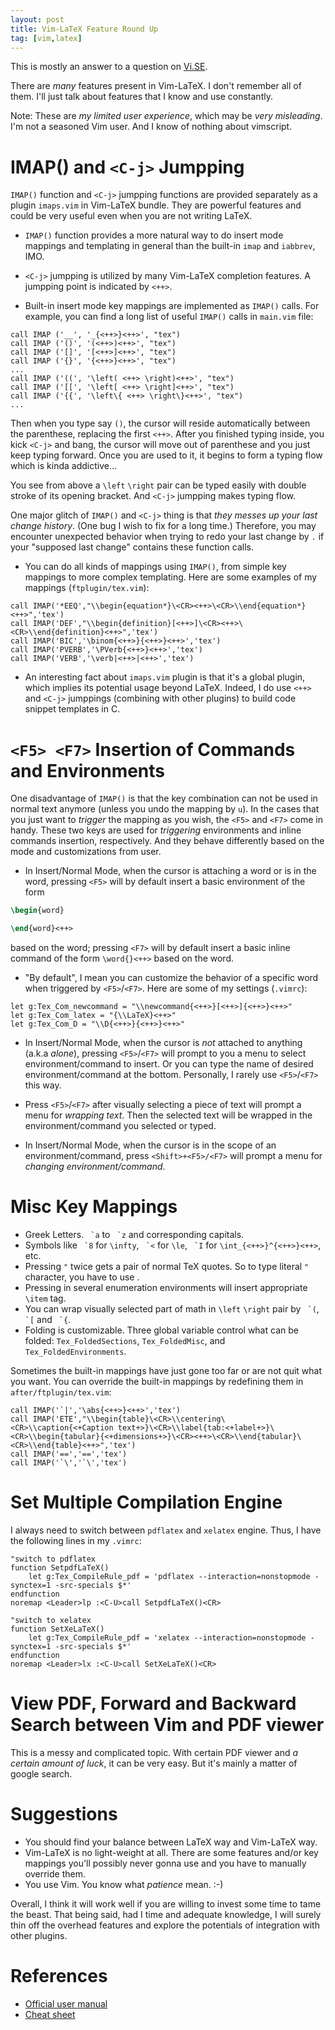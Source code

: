 ```yaml
---
layout: post
title: Vim-LaTeX Feature Round Up
tag: [vim,latex]
---
```


This is mostly an answer to a question on [Vi.SE](http://vi.stackexchange.com/questions/2047/what-are-the-differences-between-tex-plugins).

There are _many_ features present in Vim-LaTeX. I don't remember all of them. I'll just talk about features that I know and use constantly.

Note: These are _my limited user experience_, which may be _very misleading_. I'm not a seasoned Vim user. And I know of nothing about vimscript.

# IMAP() and `<C-j>` Jumpping #
`IMAP()` function and `<C-j>` jumpping functions are provided separately as a plugin `imaps.vim` in Vim-LaTeX bundle. They are powerful features and could be very useful even when you are not writing LaTeX.

- `IMAP()` function provides a more natural way to do insert mode mappings and templating in general than the built-in `imap` and `iabbrev`, IMO.

- `<C-j>` jumpping is utilized by many Vim-LaTeX completion features. A jumpping point is indicated by `<++>`.

- Built-in insert mode key mappings are implemented as `IMAP()` calls. For example, you can find a long list of useful `IMAP()` calls in `main.vim` file:

```vim
call IMAP ('__', '_{<++>}<++>', "tex")
call IMAP ('()', '(<++>)<++>', "tex")
call IMAP ('[]', '[<++>]<++>', "tex")
call IMAP ('{}', '{<++>}<++>', "tex")
...
call IMAP ('((', '\left( <++> \right)<++>', "tex")
call IMAP ('[[', '\left[ <++> \right]<++>', "tex")
call IMAP ('{{', '\left\{ <++> \right\}<++>', "tex")
...
```

Then when you type say `()`, the cursor will reside automatically between the parenthese, replacing the first `<++>`. After you finished typing inside, you kick `<C-j>` and bang, the cursor will move out of parenthese and you just keep typing forward. Once you are used to it, it begins to form a typing flow which is kinda addictive...

You see from above a `\left` `\right` pair can be typed easily with double stroke of its opening bracket. And `<C-j>` jumpping makes typing flow.

One major glitch of `IMAP()` and `<C-j>` thing is that *they messes up your last change history*. (One bug I wish to fix for a long time.) Therefore, you may encounter unexpected behavior when trying to redo your last change by `.` if your "supposed last change" contains these function calls.

- You can do all kinds of mappings using `IMAP()`, from simple key mappings to more complex templating. Here are some examples of my mappings (`ftplugin/tex.vim`):

```vim
call IMAP('*EEQ',"\\begin{equation*}\<CR><++>\<CR>\\end{equation*}<++>",'tex')
call IMAP('DEF',"\\begin{definition}[<++>]\<CR><++>\<CR>\\end{definition}<++>",'tex')
call IMAP('BIC','\binom{<++>}{<++>}<++>','tex')
call IMAP('PVERB','\PVerb{<++>}<++>','tex')
call IMAP('VERB','\verb|<++>|<++>','tex')
```

- An interesting fact about `imaps.vim` plugin is that it's a global plugin, which implies its potential usage beyond LaTeX. Indeed, I do use `<++>` and `<C-j>` jumppings (combining with other plugins) to build code snippet templates in C.

# `<F5> <F7>` Insertion of Commands and Environments #
One disadvantage of `IMAP()` is that the key combination can not be used in normal text anymore (unless you undo the mapping by `u`). In the cases that you just want to _trigger_ the mapping as you wish, the `<F5>` and `<F7>` come in handy. These two keys are used for _triggering_ environments and inline commands insertion, respectively. And they behave differently based on the mode and customizations from user.

- In Insert/Normal Mode, when the cursor is attaching a word or is in the word, pressing `<F5>` will by default insert a basic environment of the form

```latex
\begin{word}

\end{word}<++>
```

 based on the word; pressing `<F7>` will by default insert a basic inline command of the form `\word{}<++>` based on the word. 

- "By default", I mean you can customize the behavior of a specific word when triggered by `<F5>`/`<F7>`. Here are some of my settings (`.vimrc`):

```vim
let g:Tex_Com_newcommand = "\\newcommand{<++>}[<++>]{<++>}<++>"
let g:Tex_Com_latex = "{\\LaTeX}<++>"
let g:Tex_Com_D = "\\D{<++>}{<++>}<++>"
```

- In Insert/Normal Mode, when the cursor is _not_ attached to anything (a.k.a _alone_), pressing `<F5>`/`<F7>` will prompt to you a menu to select environment/command to insert. Or you can type the name of desired environment/command at the bottom. Personally, I rarely use `<F5>`/`<F7>` this way.

- Press `<F5>`/`<F7>` after visually selecting a piece of text will prompt a menu for _wrapping text_. Then the selected text will be wrapped in the environment/command you selected or typed.

- In Insert/Normal Mode, when the cursor is in the scope of an environment/command, press `<Shift>+<F5>/<F7>` will prompt a menu for _changing environment/command_.

# Misc Key Mappings #
- Greek Letters. `` `a`` to `` `z`` and corresponding capitals.
- Symbols like `` `8`` for `\infty`, `` `<`` for `\le`, `` `I`` for `\int_{<++>}^{<++>}<++>`, etc.
- Pressing `"` twice gets a pair of normal TeX quotes. So to type literal `"` character, you have to use <C-v>.
- Pressing <Alt-i> in several enumeration environments will insert appropriate `\item` tag.
- You can wrap visually selected part of math in `\left` `\right` pair by `` `(``, `` `[`` and `` `{``.
- Folding is customizable. Three global variable control what can be folded: `Tex_FoldedSections`, `Tex_FoldedMisc`, and `Tex_FoldedEnvironments`.

Sometimes the built-in mappings have just gone too far or are not quit what you want. You can override the built-in mappings by redefining them in `after/ftplugin/tex.vim`:

```vim
call IMAP('`|','\abs{<++>}<++>','tex')
call IMAP('ETE',"\\begin{table}\<CR>\\centering\<CR>\\caption{<+Caption text+>}\<CR>\\label{tab:<+label+>}\<CR>\\begin{tabular}{<+dimensions+>}\<CR><++>\<CR>\\end{tabular}\<CR>\\end{table}<++>",'tex')
call IMAP('==','==','tex')
call IMAP('`\','`\','tex')
```

# Set Multiple Compilation Engine #
I always need to switch between `pdflatex` and `xelatex` engine. Thus, I have the following lines in my `.vimrc`:

```vim
"switch to pdflatex
function SetpdfLaTeX()
	let g:Tex_CompileRule_pdf = 'pdflatex --interaction=nonstopmode -synctex=1 -src-specials $*'
endfunction
noremap <Leader>lp :<C-U>call SetpdfLaTeX()<CR>

"switch to xelatex
function SetXeLaTeX()
	let g:Tex_CompileRule_pdf = 'xelatex --interaction=nonstopmode -synctex=1 -src-specials $*'
endfunction
noremap <Leader>lx :<C-U>call SetXeLaTeX()<CR>
```

# View PDF, Forward and Backward Search between Vim and PDF viewer #
This is a messy and complicated topic. With certain PDF viewer and _a certain amount of luck_, it can be very easy. But it's mainly a matter of google search.

# Suggestions #
- You should find your balance between LaTeX way and Vim-LaTeX way.
- Vim-LaTeX is no light-weight at all. There are some features and/or key mappings you'll possibly never gonna use and you have to manually override them.
- You use Vim. You know what _patience_ mean. :-)

Overall, I think it will work well if you are willing to invest some time to tame the beast. That being said, had I time and adequate knowledge, I will surely thin off the overhead features and explore the potentials of integration with other plugins.

# References #
- [Official user manual](http://vim-latex.sourceforge.net/index.php?subject=manual&title=Manual#user-manual)
- [Cheat sheet](http://michaelgoerz.net/refcards/vimlatexqrc.pdf)

